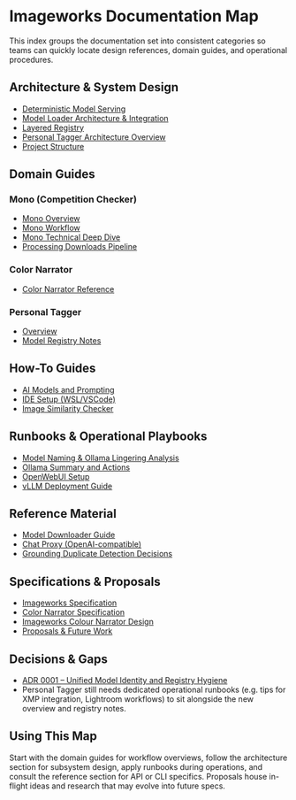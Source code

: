 # Imageworks Documentation Map

This index groups the documentation set into consistent categories so teams can
quickly locate design references, domain guides, and operational procedures.

## Architecture & System Design
- [Deterministic Model Serving](architecture/deterministic-model-serving.md)
- [Model Loader Architecture & Integration](architecture/model-loader-overview.md)
- [Layered Registry](architecture/layered-registry.md)
- [Personal Tagger Architecture Overview](architecture/personal-tagger-architecture-overview.md)
- [Project Structure](architecture/project-structure.md)

## Domain Guides
### Mono (Competition Checker)
- [Mono Overview](domains/mono/mono-overview.md)
- [Mono Workflow](domains/mono/mono-workflow.md)
- [Mono Technical Deep Dive](domains/mono/mono-technical.md)
- [Processing Downloads Pipeline](domains/mono/processing-downloads.md)

### Color Narrator
- [Color Narrator Reference](domains/color-narrator/reference.md)

### Personal Tagger
- [Overview](domains/personal-tagger/overview.md)
- [Model Registry Notes](domains/personal-tagger/model-registry.md)

## How-To Guides
- [AI Models and Prompting](guides/ai-models-and-prompting.md)
- [IDE Setup (WSL/VSCode)](guides/ide-setup-wsl-vscode.md)
- [Image Similarity Checker](guides/image-similarity-checker.md)

## Runbooks & Operational Playbooks
- [Model Naming & Ollama Lingering Analysis](runbooks/model-naming-and-ollama-lingering.md)
- [Ollama Summary and Actions](runbooks/ollama-summary-and-actions.md)
- [OpenWebUI Setup](runbooks/openwebui-setup.md)
- [vLLM Deployment Guide](runbooks/vllm-deployment-guide.md)

## Reference Material
- [Model Downloader Guide](reference/model-downloader.md)
- [Chat Proxy (OpenAI-compatible)](reference/chat-proxy.md)
- [Grounding Duplicate Detection Decisions](analysis/image-similarity-grounding.md)

## Specifications & Proposals
- [Imageworks Specification](spec/imageworks-specification.md)
- [Color Narrator Specification](spec/imageworks-colour-narrator-specification.md)
- [Imageworks Colour Narrator Design](spec/design/imageworks-colour-narrator-design.md)
- [Proposals & Future Work](proposals/)

## Decisions & Gaps
- [ADR 0001 – Unified Model Identity and Registry Hygiene](decisions/0001-model-naming-and-registry.md)
- Personal Tagger still needs dedicated operational runbooks (e.g. tips for XMP
  integration, Lightroom workflows) to sit alongside the new overview and
  registry notes.

## Using This Map
Start with the domain guides for workflow overviews, follow the architecture
section for subsystem design, apply runbooks during operations, and consult the
reference section for API or CLI specifics. Proposals house in-flight ideas and
research that may evolve into future specs.
